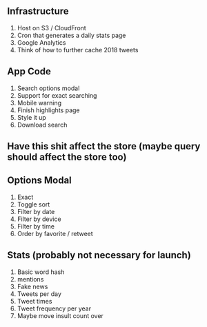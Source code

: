 ## Infrastructure
1. Host on S3 / CloudFront
2. Cron that generates a daily stats page
4. Google Analytics
5. Think of how to further cache 2018 tweets

## App Code
1. Search options modal
2. Support for exact searching
3. Mobile warning
4. Finish highlights page
5. Style it up
6. Download search

## Have this shit affect the store (maybe query should affect the store too)
## Options Modal
1. Exact
2. Toggle sort
3. Filter by date
4. Filter by device
5. Filter by time
6. Order by favorite / retweet

## Stats (probably not necessary for launch)
1. Basic word hash
2. mentions
3. Fake news
4. Tweets per day
5. Tweet times
6. Tweet frequency per year
7. Maybe move insult count over

